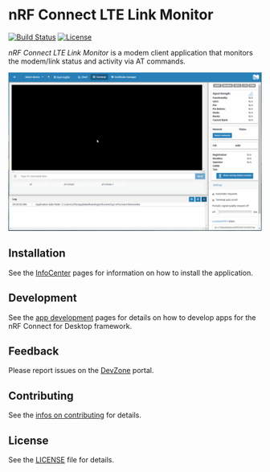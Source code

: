 # nRF Connect LTE Link Monitor

[![Build Status](https://dev.azure.com/NordicSemiconductor/Wayland/_apis/build/status/NordicSemiconductor.pc-nrfconnect-linkmonitor?branchName=master)](https://dev.azure.com/NordicSemiconductor/Wayland/_build/latest?definitionId=6&branchName=master)
[![License](https://img.shields.io/badge/license-Modified%20BSD%20License-blue.svg)](LICENSE)

*nRF Connect LTE Link Monitor* is a modem client application that monitors the modem/link status and activity via AT commands.

![screenshot](resources/screenshot.gif)

## Installation

See the [InfoCenter](https://infocenter.nordicsemi.com/index.jsp?topic=%2Fstruct_nrftools%2Fstruct%2Fnrftools_nrfconnect.html) pages for information on how to install the application.

## Development

See the [app development](https://nordicsemiconductor.github.io/pc-nrfconnect-docs/) pages for details on how to develop apps for the nRF Connect for Desktop framework.

## Feedback

Please report issues on the [DevZone](https://devzone.nordicsemi.com) portal.

## Contributing

See the [infos on contributing](https://nordicsemiconductor.github.io/pc-nrfconnect-docs/contributing) for details.

## License

See the [LICENSE](LICENSE) file for details.
